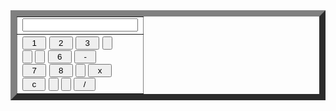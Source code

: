 <html>
<body>
<FORM NAME="Calculator">
<TABLE BORDER=10 >
<TR>
<TD>
<INPUT TYPE="text"   NAME="Input" Size="20">
<br>
</TD>
</TR>
<TR>
<TD>
<INPUT TYPE="button" NAME="one"   VALUE="  1  " OnClick="Calculator.Input.value += '1'">
<INPUT TYPE="button" NAME="two"   VALUE="  2  " OnCLick="Calculator.Input.value += '2'">
<INPUT TYPE="button" NAME="three" VALUE="  3  " OnClick="Calculator.Input.value += '3'">
<INPUT TYPE="button" NAME="plus"  VALUE="  +  " OnClick="Calculator.Input.value += ' + '">
<br>
<INPUT TYPE="button" NAME="four"  VALUE="  4  " OnClick="Calculator.Input.value += '4'">
<INPUT TYPE="button" NAME="five"  VALUE="  5  " OnCLick="Calculator.Input.value += '5'">
<INPUT TYPE="button" NAME="six"   VALUE="  6  " OnClick="Calculator.Input.value += '6'">
<INPUT TYPE="button" NAME="minus" VALUE="  -  " OnClick="Calculator.Input.value += ' - '">
<br>
<INPUT TYPE="button" NAME="seven" VALUE="  7  " OnClick="Calculator.Input.value += '7'">
<INPUT TYPE="button" NAME="eight" VALUE="  8  " OnCLick="Calculator.Input.value += '8'">
<INPUT TYPE="button" NAME="nine"  VALUE="  9  " OnClick="Calculator.Input.value += '9'">
<INPUT TYPE="button" NAME="times" VALUE="  x  " OnClick="Calculator.Input.value += ' * '">
<br>
<INPUT TYPE="button" NAME="clear" VALUE="  c  " OnClick="Calculator.Input.value = ''">
<INPUT TYPE="button" NAME="zero"  VALUE="  0  " OnClick="Calculator.Input.value += '0'">
<INPUT TYPE="button" NAME="DoIt"  VALUE="  =  " OnClick="Calculator.Input.value = eval(Calculator.Input.value)">
<INPUT TYPE="button" NAME="div"   VALUE="  /  " OnClick="Calculator.Input.value += ' / '">
<br>
</TD>
</TR>
</TABLE>
</FORM>
</body>
</html>
